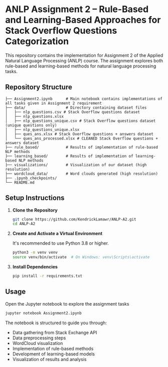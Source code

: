 
# ANLP Assignment 2 – Rule-Based and Learning-Based Approaches for Stack Overflow Questions Categorization

This repository contains the implementation for Assignment 2 of the Applied Natural Language Processing (ANLP) course. The assignment explores both rule-based and learning-based methods for natural language processing tasks.

## Repository Structure

```
├── Assignment2.ipynb      # Main notebook contains implementations of all tasks given in Assignment 2 requirement
├── data/                  # Directory containing dataset files
│   ├── nlp_questions.csv # Stack Overflow questions dataset
│   ├── nlp_questions.xlsx
│   ├── nlp_questions_unique.csv # Stack Overflow questions dataset (unique questions only)
│   ├── nlp_questions_unique.xlsx
│   ├── ques_ans.xlsx # Stack Overflow questions + answers dataset
│   └── ques_ans_processed.xlsx # CLEANED Stack Overflow questions + answers dataset
├── rule_based/            # Results of implementation of rule-based NLP methods
├── learning_based/        # Results of implementation of learning-based NLP methods
├── visualizations/        # Visualization of our dataset (high resolution)
├── wordcloud_data/        # Word clouds generated (high resolution)
├── .ipynb_checkpoints/   
└── README.md
```

## Setup Instructions

1. **Clone the Repository**

   ```bash
   git clone https://github.com/KendrickLamawr/ANLP-A2.git
   cd ANLP-A2
   ```


2. **Create and Activate a Virtual Environment**

   It's recommended to use Python 3.8 or higher.

   ```bash
   python3 -m venv venv
   source venv/bin/activate  # On Windows: venv\Scripts\activate
   ```


3. **Install Dependencies**

   ```bash
   pip install -r requirements.txt
   ```

## Usage

Open the Jupyter notebook to explore the assignment tasks


```bash
jupyter notebook Assignment2.ipynb
```

The notebook is structured to guide you through:

- Data gathering from Stack Exchange API
- Data preprocessing steps 
- WordCloud visualization
- Implementation of rule-based methods
- Development of learning-based models
- Visualization of results and analysis


